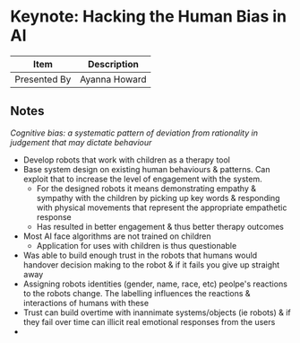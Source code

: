 # Keynote: Hacking the Human Bias in AI

| Item | Description |
| --- | --- | 
| Presented By | Ayanna Howard |



## Notes

*Cognitive bias: a systematic pattern of deviation from rationality in judgement that may dictate behaviour*

- Develop robots that work with children as a therapy tool
- Base system design on existing human behaviours & patterns. Can exploit that to increase the level of engagement with the system.
    - For the designed robots it means demonstrating empathy & sympathy with the children by picking up key words & responding with physical movements that represent the appropriate empathetic response
    - Has resulted in better engagement & thus better therapy outcomes
- Most AI face algorithms are not trained on children
    - Application for uses with children is thus questionable
- Was able to build enough trust in the robots that humans would handover decision making to the robot & if it fails you give up straight away
- Assigning robots identities (gender, name, race, etc) peolpe's reactions to the robots change. The labelling influences the reactions & interactions of humans with these
- Trust can build overtime with inannimate systems/objects (ie robots) & if they fail over time can illicit real emotional responses from the users
- 